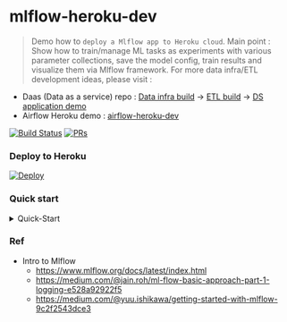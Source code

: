 # mlflow-heroku-dev

> Demo how to `deploy a Mlflow app to Heroku cloud`. Main point : Show how to train/manage ML tasks as experiments with various parameter collections, save the model config, train results and visualize them via Mlflow framework. For more data infra/ETL development ideas, please visit :

* Daas (Data as a service) repo :  [Data infra build](https://github.com/yennanliu/data_infra_repo) -> [ETL build](https://github.com/yennanliu/XJob) -> [DS application demo](https://github.com/yennanliu/analysis)
* Airflow Heroku demo : [airflow-heroku-dev](https://github.com/yennanliu/airflow-heroku-dev)


[![Build Status](https://travis-ci.org/yennanliu/Xjob.svg?branch=master)](https://travis-ci.org/yennanliu/mlflow-heroku-dev)
[![PRs](https://img.shields.io/badge/PRs-welcome-6574cd.svg)](https://github.com/yennanliu/mlflow-heroku-dev/pulls)

### Deploy to Heroku 
[![Deploy](https://www.herokucdn.com/deploy/button.svg)](https://heroku.com/deploy?template=https://github.com/yennanliu/mlflow-heroku-dev)

### Quick start
<details>
<summary>Quick-Start</summary>

```bash 
$ cd ~ && git clone https://github.com/yennanliu/mlflow-heroku-dev.git
$ cd ~ && cd mlflow-heroku-dev 
$ docker build -t mlflow . && docker run -p 5000:5000 mlflow
# visit the MLflow UI via http://0.0.0.0:5000
```
</details>

### Ref 
- Intro to Mlflow 
	- https://www.mlflow.org/docs/latest/index.html
	- https://medium.com/@jain.roh/ml-flow-basic-approach-part-1-logging-e528a92922f5
	- https://medium.com/@yuu.ishikawa/getting-started-with-mlflow-9c2f2543dce3